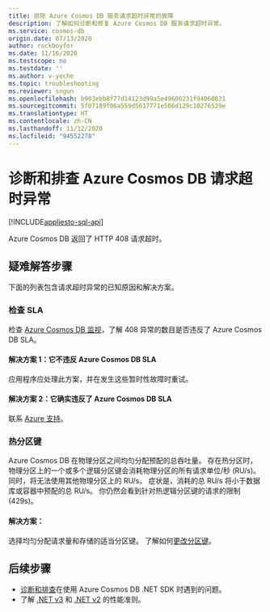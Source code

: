 ```yaml
---
title: 排除 Azure Cosmos DB 服务请求超时异常的故障
description: 了解如何诊断和修复 Azure Cosmos DB 服务请求超时异常。
ms.service: cosmos-db
origin.date: 07/13/2020
author: rockboyfor
ms.date: 11/16/2020
ms.testscope: no
ms.testdate: ''
ms.author: v-yeche
ms.topic: troubleshooting
ms.reviewer: sngun
ms.openlocfilehash: b903ebb8f77d14123d99a5e49600231f94060831
ms.sourcegitcommit: 5f07189f06a559d5617771e586d129c10276539e
ms.translationtype: HT
ms.contentlocale: zh-CN
ms.lasthandoff: 11/12/2020
ms.locfileid: "94552278"
---
```

<!--Verified successfully-->
# <a name="diagnose-and-troubleshoot-azure-cosmos-db-request-timeout-exceptions"></a>诊断和排查 Azure Cosmos DB 请求超时异常
[!INCLUDE[appliesto-sql-api](includes/appliesto-sql-api.md)]

Azure Cosmos DB 返回了 HTTP 408 请求超时。

## <a name="troubleshooting-steps"></a>疑难解答步骤
下面的列表包含请求超时异常的已知原因和解决方案。

### <a name="check-the-sla"></a>检查 SLA
检查 [Azure Cosmos DB 监视](monitor-cosmos-db.md)，了解 408 异常的数目是否违反了 Azure Cosmos DB SLA。

#### <a name="solution-1-it-didnt-violate-the-azure-cosmos-db-sla"></a>解决方案 1：它不违反 Azure Cosmos DB SLA
应用程序应处理此方案，并在发生这些暂时性故障时重试。

#### <a name="solution-2-it-did-violate-the-azure-cosmos-db-sla"></a>解决方案 2：它确实违反了 Azure Cosmos DB SLA
联系 [Azure 支持](https://portal.azure.cn/#blade/Microsoft_Azure_Support/HelpAndSupportBlade/overview)。

### <a name="hot-partition-key"></a>热分区键
Azure Cosmos DB 在物理分区之间均匀分配预配的总吞吐量。 存在热分区时，物理分区上的一个或多个逻辑分区键会消耗物理分区的所有请求单位/秒 (RU/s)。 同时，将无法使用其他物理分区上的 RU/s。 症状是，消耗的总 RU/s 将小于数据库或容器中预配的总 RU/s。 你仍然会看到针对热逻辑分区键的请求的限制 (429s)。

<!--Not Available on [Normalized RU Consumption metric](monitor-normalized-request-units.md)-->

#### <a name="solution"></a>解决方案：
选择均匀分配请求量和存储的适当分区键。 了解如何[更改分区键](https://devblogs.microsoft.com/cosmosdb/how-to-change-your-partition-key/)。

## <a name="next-steps"></a>后续步骤
* [诊断和排查](troubleshoot-dot-net-sdk.md)在使用 Azure Cosmos DB .NET SDK 时遇到的问题。
* 了解 [.NET v3](performance-tips-dotnet-sdk-v3-sql.md) 和 [.NET v2](performance-tips.md) 的性能准则。

<!-- Update_Description: update meta properties, wording update, update link -->